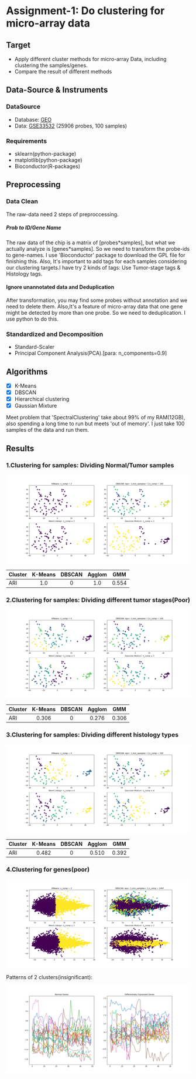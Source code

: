 # Assignment-1: Do clustering for micro-array data

## Target

* Apply different cluster methods for micro-array Data, including clustering the samples/genes.
* Compare the result of different methods

## Data-Source & Instruments

### DataSource
* Database: [GEO](https://www.ncbi.nlm.nih.gov/geo/)
* Data: [GSE33532](https://www.ncbi.nlm.nih.gov/geo/query/acc.cgi?acc=GSE33532)
        (25906 probes, 100 samples)

### Requirements
* sklearn(python-package)
* matplotlib(python-package)
* Bioconductor(R-packages)


## Preprocessing

### Data Clean

The raw-data need 2 steps of preproccessing.

##### Prob to ID/Gene Name
The raw data of the chip is a matrix of [probes\*samples], but what we actually analyze is [genes\*samples].
So we need to transform the probe-ids to gene-names. I use 'Bioconductor' package to download the GPL file for finishing this.
Also, It's important to add tags for each samples considering our clustering targets.I have try 2 kinds of tags:
Use Tumor-stage tags & Histology tags.

#### Ignore unannotated data and Deduplication
After transformation, you may find some probes without annotation and we need to delete them.
Also,It's a feature of micro-array data that one gene might be detected by more than one probe. So we need to deduplication.
I use python to do this.

### Standardized and Decomposition
* Standard-Scaler
* Principal Component Analysis(PCA).[para: n_components=0.9]


## Algorithms

* [x] K-Means
* [x] DBSCAN
* [x] Hierarchical clustering
* [x] Gaussian Mixture

Meet problem that 'SpectralClustering' take about 99% of my RAM(12GB), also spending a long time to run but 
meets 'out of memory'. I just take 100 samples of the data and run them.

## Results

### 1.Clustering for samples: Dividing Normal/Tumor samples 

![image](figs/NormalvsCancer.png)

|   Cluster   |  K-Means  |  DBSCAN  |  Agglom  |  GMM  |
| ----------- |:---------:|:--------:|:--------:|:-----:|
|     ARI     |    1.0    |    0     |   1.0    | 0.554 |   

### 2.Clustering for samples: Dividing different tumor stages(Poor)

![image](figs/Stage.png)

|   Cluster   |  K-Means  |  DBSCAN  |  Agglom  |  GMM  |
| ----------- |:---------:|:--------:|:--------:|:-----:|
|     ARI     |   0.306   |    0     |   0.276  | 0.306 |

### 3.Clustering for samples: Dividing different histology types

![image](figs/Histology.png)

|   Cluster   |  K-Means  |  DBSCAN  |  Agglom  |  GMM  |
| ----------- |:---------:|:--------:|:--------:|:-----:|
|     ARI     |   0.482   |    0     |   0.510  | 0.392 |

### 4.Clustering for genes(poor)

![image](figs/GeneClustering.png)

Patterns of 2 clusters(insignificant):

![image](figs/DiffExpressPatterns.png)